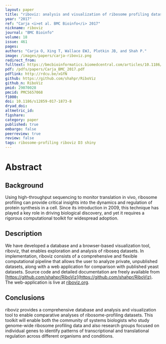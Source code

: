 ```yaml
---
layout: paper
title: "riboviz: analysis and visualization of ribosome profiling datasets."
year: "2017"
ref: "Carja <i>et al. BMC Bioinfo</i> 2017"
nickname: riboviz
journal: "BMC Bioinfo"
volume: 18
issue: 461
pages: 
authors: "Carja O, Xing T, Wallace EWJ, Plotkin JB, and Shah P."
image: /images/papers/carja-riboviz.png
redirect_from: 
fulltext: https://bmcbioinformatics.biomedcentral.com/articles/10.1186/s12859-017-1873-8 
pdf: /pdfs/papers/Carja_BMC_2017.pdf
pdflink: http://rdcu.be/xGfN
github: https://github.com/shahpr/RiboViz
github_n: RiboViz
pmid: 29070028
pmcid: PMC5657068
f1000: 
doi: 10.1186/s12859-017-1873-8
dryad_doi: 
altmetric_id: 
figshare: 
category: paper
published: true
embargo: false
peerreview: true
review: false
tags: ribosome-profiling riboviz D3 shiny
---
```

# Abstract 

## Background
Using high-throughput sequencing to monitor translation in vivo, ribosome profiling can provide critical insights into the dynamics and regulation of protein synthesis in a cell. Since its introduction in 2009, this technique has played a key role in driving biological discovery, and yet it requires a rigorous computational toolkit for widespread adoption.

## Description
We have developed a database and a browser-based visualization tool, riboviz, that enables exploration and analysis of riboseq datasets. In implementation, riboviz consists of a comprehensive and flexible computational pipeline that allows the user to analyze private, unpublished datasets, along with a web application for comparison with published yeast datasets. Source code and detailed documentation are freely available from [https://github.com/shahpr/RiboViz](https://github.com/shahpr/RiboViz). The web-application is live at [riboviz.org](https://riboviz.org).

## Conclusions
riboviz provides a comprehensive database and analysis and visualization tool to enable comparative analyses of ribosome-profiling datasets. This toolkit will enable both the community of systems biologists who study genome-wide ribosome profiling data and also research groups focused on individual genes to identify patterns of transcriptional and translational regulation across different organisms and conditions.
